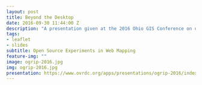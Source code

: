 ```yaml
---
layout: post
title: Beyond the Desktop
date: 2016-09-30 11:44:00 Z
description: "A presentation given at the 2016 Ohio GIS Conference on utilizing open source tools in web mapping. We also explore the trend of tools beyond simply ArcMap and Python for GIS and web mapping."
tags:
- leaflet
- slides
subtitle: Open Source Experiments in Web Mapping
feature-img: ""
image: ogrip-2016.jpg
img: ogrip-2016.jpg
presentation: https://www.ovrdc.org/apps/presentations/ogrip-2016/index.html#/
---
```

